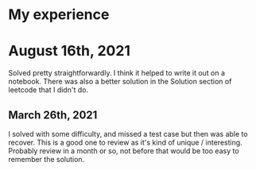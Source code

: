 # My experience
# August 16th, 2021
Solved pretty straightforwardly. I think it helped to write it out on a notebook.
There was also a better solution in the Solution section of leetcode that I didn't do.

## March 26th, 2021
I solved with some difficulty, and missed a test case but then was able to recover.
This is a good one to review as it's kind of unique / interesting.
Probably review in a month or so, not before that would be too easy to remember the solution.